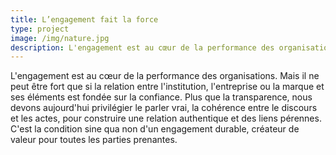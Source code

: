 ```yaml
---
title: L’engagement fait la force
type: project
image: /img/nature.jpg
description: L'engagement est au cœur de la performance des organisations.
---
```

L'engagement est au cœur de la performance des organisations. Mais il ne peut être fort que si la relation entre l'institution, l'entreprise ou la marque et ses éléments est fondée sur la confiance. Plus que la transparence, nous devons aujourd'hui privilégier le parler vrai, la cohérence entre le discours et les actes, pour construire une relation authentique et des liens pérennes. C'est la condition sine qua non d'un engagement durable, créateur de valeur pour toutes les parties prenantes.
